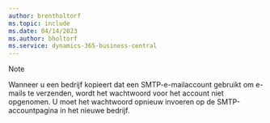 ```yaml
---
author: brentholtorf
ms.topic: include
ms.date: 04/14/2023
ms.author: bholtorf
ms.service: dynamics-365-business-central
---
```


> [!NOTE]
> Wanneer u een bedrijf kopieert dat een SMTP-e-mailaccount gebruikt om e-mails te verzenden, wordt het wachtwoord voor het account niet opgenomen. U moet het wachtwoord opnieuw invoeren op de SMTP-accountpagina in het nieuwe bedrijf.
